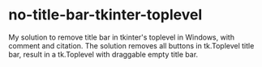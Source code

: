 # no-title-bar-tkinter-toplevel
My solution to remove title bar in tkinter's toplevel in Windows, with comment and citation.
The solution removes all buttons in tk.Toplevel title bar, result in a tk.Toplevel with draggable empty title bar.
